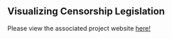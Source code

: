 ## Visualizing Censorship Legislation

Please view the associated project website [here!](https://sahahn.github.io/censorship/)